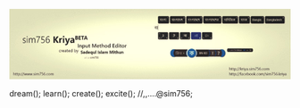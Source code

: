  ![sim756 Kriya](https://raw.githubusercontent.com/sim756/sim756/main/sim756_kriya.jpg)
 
dream(); learn(); create(); excite(); //,,....@sim756;

<!---
- 👋 Hi, I’m @sim756
- 👀 I’m interested in ...
- 🌱 I’m currently learning ...
- 💞️ I’m looking to collaborate on ...
- 📫 How to reach me ...
--->

<!---
sim756/sim756 is a ✨ special ✨ repository because its `README.md` (this file) appears on your GitHub profile.
You can click the Preview link to take a look at your changes.
--->
